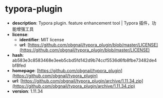 # typora-plugin

- **description**: Typora plugin. feature enhancement tool | Typora 插件，功能增强工具
- **license**:
  - **identifier**: MIT license
  - **url**: [https://github.com/obgnail/typora_plugin/blob/master/LICENSE](https://github.com/obgnail/typora_plugin/blob/master/LICENSE)
- **hash**: ab583e3c8583468e3eeb5cbd5fd142d9b74ccf5536d6fb8fbe73482de4bf8fed
- **homepage**: [https://github.com/obgnail/typora_plugin](https://github.com/obgnail/typora_plugin)
- **url**: [https://github.com/obgnail/typora_plugin/archive/1.11.34.zip](https://github.com/obgnail/typora_plugin/archive/1.11.34.zip)
- **version**: 1.11.34

